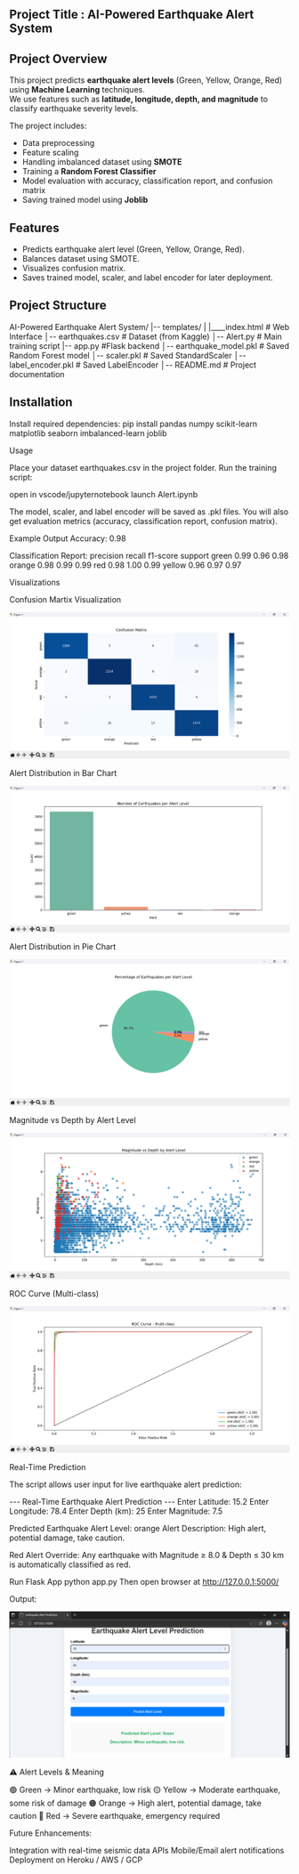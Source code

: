 ## Project Title : AI-Powered Earthquake Alert System

##  Project Overview
This project predicts **earthquake alert levels** (Green, Yellow, Orange, Red) using **Machine Learning** techniques.  
We use features such as **latitude, longitude, depth, and magnitude** to classify earthquake severity levels.  

The project includes:
- Data preprocessing  
- Feature scaling  
- Handling imbalanced dataset using **SMOTE**  
- Training a **Random Forest Classifier**  
- Model evaluation with accuracy, classification report, and confusion matrix  
- Saving trained model using **Joblib**  


##  Features
- Predicts earthquake alert level (Green, Yellow, Orange, Red).  
- Balances dataset using SMOTE.  
- Visualizes confusion matrix.  
- Saves trained model, scaler, and label encoder for later deployment.  


##  Project Structure
AI-Powered Earthquake Alert System/
|-- templates/
|     |____index.html   # Web Interface
│-- earthquakes.csv # Dataset (from Kaggle)
│-- Alert.py # Main training script
|-- app.py   #Flask backend
│-- earthquake_model.pkl # Saved Random Forest model
│-- scaler.pkl # Saved StandardScaler
│-- label_encoder.pkl # Saved LabelEncoder
│-- README.md # Project documentation


##  Installation
Install required dependencies:
pip install pandas numpy scikit-learn matplotlib seaborn imbalanced-learn joblib

Usage

Place your dataset earthquakes.csv in the project folder.
Run the training script:

open in vscode/jupyternotebook
launch Alert.ipynb

The model, scaler, and label encoder will be saved as .pkl files.
You will also get evaluation metrics (accuracy, classification report, confusion matrix).

Example Output
Accuracy: 0.98

Classification Report:
              precision    recall  f1-score   support
       green       0.99      0.96      0.98
      orange       0.98      0.99      0.99
         red       0.98      1.00      0.99
      yellow      0.96      0.97      0.97

Visualizations 

Confusion Martix Visualization

![alt text](<Screenshot 2025-08-28 184839.png>)

Alert Distribution in Bar Chart

![alt text](<Screenshot 2025-09-06 092951.png>)

Alert Distribution in Pie Chart

![alt text](<Screenshot 2025-09-06 093016.png>)

Magnitude vs Depth by Alert Level

![alt text](<Screenshot 2025-09-06 093042.png>)

ROC Curve (Multi-class)

![alt text](<Screenshot 2025-09-06 093105.png>)

Real-Time Prediction

The script allows user input for live earthquake alert prediction:

--- Real-Time Earthquake Alert Prediction ---
Enter Latitude: 15.2
Enter Longitude: 78.4
Enter Depth (km): 25
Enter Magnitude: 7.5

Predicted Earthquake Alert Level: orange
Alert Description: High alert, potential damage, take caution.

Red Alert Override: Any earthquake with Magnitude ≥ 8.0 & Depth ≤ 30 km is automatically classified as red.

Run Flask App
python app.py
Then open browser at  http://127.0.0.1:5000/

Output:

![alt text](<Screenshot 2025-09-09 235042.png>)

⚠️ Alert Levels & Meaning

🟢 Green → Minor earthquake, low risk
🟡 Yellow → Moderate earthquake, some risk of damage
🟠 Orange → High alert, potential damage, take caution
🔴 Red → Severe earthquake, emergency required

Future Enhancements:

 Integration with real-time seismic data APIs
 Mobile/Email alert notifications
 Deployment on Heroku / AWS / GCP
 
